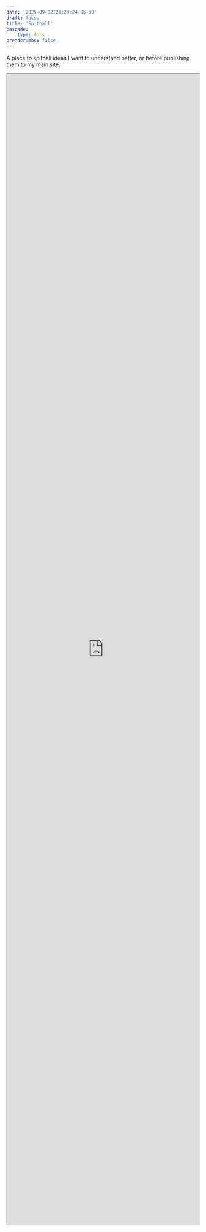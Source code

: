 ```yaml
---
date: '2025-09-02T21:29:24-06:00'
draft: false
title: 'Spitball'
cascade:
    type: docs
breadcrumbs: false
---
```


A place to spitball ideas I want to understand better, or before publishing them to my main site.

<!--more-->

<iframe src="https://ajbnotes.netlify.app/spitball/" title="Template" style="width: 100%; height: 75vh; margin: 0em"></iframe>
